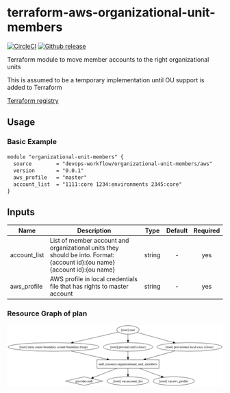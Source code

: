 # terraform-aws-organizational-unit-members

[![CircleCI](https://circleci.com/gh/devops-workflow/terraform-aws-organizational-unit-members.svg?style=svg)](https://circleci.com/gh/devops-workflow/terraform-aws-organizational-unit-members)
[![Github release](https://img.shields.io/github/release/devops-workflow/terraform-aws-organizational-unit-members.svg)](https://github.com/devops-workflow/terraform-aws-organizational-unit-members/releases)

Terraform module to move member accounts to the right organizational units

This is assumed to be a temporary implementation until OU support is added to Terraform

[Terraform registry](https://registry.terraform.io/modules/devops-workflow/organizational-unit-members/aws)

## Usage

### Basic Example

```hcl
module "organizational-unit-members" {
  source        = "devops-workflow/organizational-unit-members/aws"
  version       = "0.0.1"
  aws_profile   = "master"
  account_list  = "1111:core 1234:environments 2345:core"
}
```

<!-- BEGINNING OF PRE-COMMIT-TERRAFORM DOCS HOOK -->
## Inputs

| Name | Description | Type | Default | Required |
|------|-------------|:----:|:-----:|:-----:|
| account\_list | List of member account and organizational units they should be into. Format: {account id}:{ou name} {account id}:{ou name} | string | - | yes |
| aws\_profile | AWS profile in local credentials file that has rights to master account | string | - | yes |

<!-- END OF PRE-COMMIT-TERRAFORM DOCS HOOK -->
<!-- BEGINNING OF PRE-COMMIT-TERRAFORM GRAPH HOOK -->

### Resource Graph of plan

![Terraform Graph](resource-plan-graph.png)
<!-- END OF PRE-COMMIT-TERRAFORM GRAPH HOOK -->
